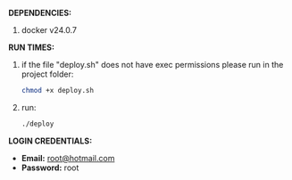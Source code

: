 **DEPENDENCIES:**
1. docker v24.0.7

**RUN TIMES:**
1. if the file "deploy.sh" does not have exec permissions please run in the project folder:
    ```bash
    chmod +x deploy.sh
    ```
2. run:
    ```bash
    ./deploy
    ```

**LOGIN CREDENTIALS:**
- **Email:** root@hotmail.com
- **Password:** root
